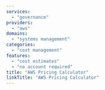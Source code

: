 ```yaml
---
services:
  - "governance"
providers:
  - "aws"
domains:
  - "systems management"
categories:
  - "cost management"
features:
  - "cost estimates"
  - "no account required"
title: "AWS Pricing Calculator"
linkTitle: "AWS Pricing Calculator"
---
```

